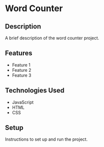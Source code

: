 # Word Counter

## Description

A brief description of the word counter project.

## Features

- Feature 1
- Feature 2
- Feature 3

## Technologies Used

- JavaScript
- HTML
- CSS

## Setup

Instructions to set up and run the project.
